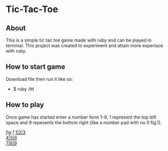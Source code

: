 # Tic-Tac-Toe

## About

This is a simple tic tac toe game made with ruby and can be played in terminal. This project was created to experiment and attain more experiace with ruby.

## How to start game

Download file then run it like so:
 - $ ruby <path>/ttt
 
## How to play 
 
Once game has started enter a number form 1-9. 1 represent the top left space and 9 repesents the bottom right (like a number pad with no 0 fig.1).
 
*fig.1*    1͟|͟2͟|͟3͟ </br>
           4͟|͟5͟|͟6͟ </br>
           7͟|͟8͟|͟9͟ </br>
